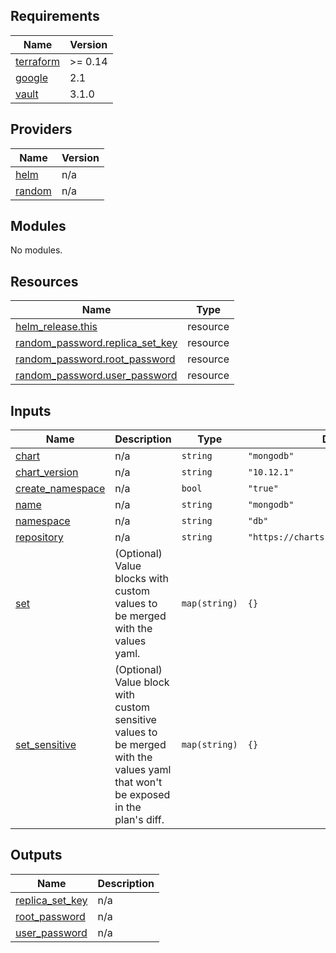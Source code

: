 ## Requirements

| Name | Version |
|------|---------|
| <a name="requirement_terraform"></a> [terraform](#requirement\_terraform) | >= 0.14 |
| <a name="requirement_google"></a> [google](#requirement\_google) | 2.1 |
| <a name="requirement_vault"></a> [vault](#requirement\_vault) | 3.1.0 |

## Providers

| Name | Version |
|------|---------|
| <a name="provider_helm"></a> [helm](#provider\_helm) | n/a |
| <a name="provider_random"></a> [random](#provider\_random) | n/a |

## Modules

No modules.

## Resources

| Name | Type |
|------|------|
| [helm_release.this](https://registry.terraform.io/providers/hashicorp/helm/latest/docs/resources/release) | resource |
| [random_password.replica_set_key](https://registry.terraform.io/providers/hashicorp/random/latest/docs/resources/password) | resource |
| [random_password.root_password](https://registry.terraform.io/providers/hashicorp/random/latest/docs/resources/password) | resource |
| [random_password.user_password](https://registry.terraform.io/providers/hashicorp/random/latest/docs/resources/password) | resource |

## Inputs

| Name | Description | Type | Default | Required |
|------|-------------|------|---------|:--------:|
| <a name="input_chart"></a> [chart](#input\_chart) | n/a | `string` | `"mongodb"` | no |
| <a name="input_chart_version"></a> [chart\_version](#input\_chart\_version) | n/a | `string` | `"10.12.1"` | no |
| <a name="input_create_namespace"></a> [create\_namespace](#input\_create\_namespace) | n/a | `bool` | `"true"` | no |
| <a name="input_name"></a> [name](#input\_name) | n/a | `string` | `"mongodb"` | no |
| <a name="input_namespace"></a> [namespace](#input\_namespace) | n/a | `string` | `"db"` | no |
| <a name="input_repository"></a> [repository](#input\_repository) | n/a | `string` | `"https://charts.bitnami.com/bitnami"` | no |
| <a name="input_set"></a> [set](#input\_set) | (Optional) Value blocks with custom values to be merged with the values yaml. | `map(string)` | `{}` | no |
| <a name="input_set_sensitive"></a> [set\_sensitive](#input\_set\_sensitive) | (Optional) Value block with custom sensitive values to be merged with the values yaml that won't be exposed in the plan's diff. | `map(string)` | `{}` | no |

## Outputs

| Name | Description |
|------|-------------|
| <a name="output_replica_set_key"></a> [replica\_set\_key](#output\_replica\_set\_key) | n/a |
| <a name="output_root_password"></a> [root\_password](#output\_root\_password) | n/a |
| <a name="output_user_password"></a> [user\_password](#output\_user\_password) | n/a |
